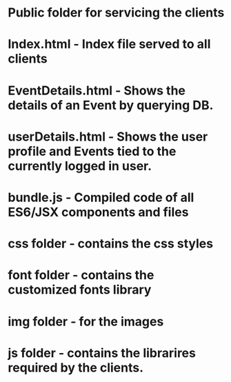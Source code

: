 # Public folder for servicing the clients
# Index.html  - Index file served to all clients
# EventDetails.html - Shows the details of an Event by querying DB.
# userDetails.html - Shows the user profile and Events tied to the currently logged in user.
# bundle.js   - Compiled code of all ES6/JSX components and files
# css folder  - contains the css styles
# font folder - contains the customized fonts library
# img folder  - for the images
# js folder   - contains the librarires required by the clients.
